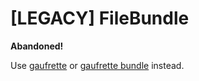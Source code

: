 # [LEGACY] FileBundle

**Abandoned!**

Use [gaufrette](https://github.com/KnpLabs/Gaufrette) or [gaufrette bundle](https://github.com/KnpLabs/KnpGaufretteBundle) instead.
